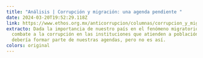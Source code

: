 ```yaml
---
title: "Análisis | Corrupción y migración: una agenda pendiente "
date: 2024-03-20T19:52:29.118Z
link: https://www.ethos.org.mx/anticorrupcion/columnas/corrupcion_y_migracion_una_agenda_pendiente
extracto: Dada la importancia de nuestro país en el fenómeno migratorio, el
  combate a la corrupción en las instituciones que atienden a población migrante
  debería formar parte de nuestras agendas, pero no es así.
colors: original
---
```

